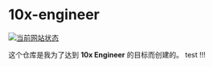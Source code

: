 # 10x-engineer
[![当前网站状态](https://api.netlify.com/api/v1/badges/b12a4a42-baac-4bc1-9246-5ca800f86107/deploy-status)](https://app.netlify.com/sites/awesome-jang-096fd2/deploys)

这个仓库是我为了达到 **10x Engineer** 的目标而创建的。
test !!!
